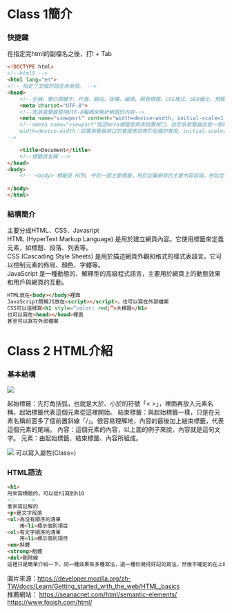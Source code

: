 # Class 1簡介

### 快捷鍵
在指定完html的副檔名之後，打! + Tab

```html
<!DOCTYPE html> 
<!--html5 -->
<html lang="en"> 
<!-- 指定了文檔的語言為英語。 -->
<head>
    <!--全稱、簡介關鍵字、作者、網站、版權、編碼、網頁標題、CSS樣式、SEO優化、預覽-->
    <meta charset="UTF-8"> 
    <!--告訴瀏覽器使用UTF-8編碼來解析網頁的內容-->
    <meta name="viewport" content="width=device-width, initial-scale=1.0">
    <!--<meta name="viewport"指定meta標籤是用來設置視口，這告訴瀏覽器這是一個視口的設置
    width=device-width：設置瀏覽器視口的寬度應該等於設備的寬度。initial-scale=1.0：設置網頁的初始縮放比例為1.0。
-->

    <title>Document</title>
    <!--標籤頁名稱 -->
</head>
<body>
    <!-- <body> 標籤是 HTML 中的一個主要標籤，用於定義網頁的主要內容區域。例如文本、圖像、連結、表格、視頻等等。 -->
    
</body>
</html>
```


### 結構簡介
主要分成HTML、CSS、Javasript  
HTML (HyperText Markup Language) 是用於建立網頁內容。它使用標籤來定義元素，如標題、段落、列表等。  
CSS (Cascading Style Sheets) 是用於描述網頁外觀和格式的樣式表語言。它可以控制元素的佈局、顏色、字體等。  
JavaScript 是一種動態的、解釋型的高級程式語言，主要用於網頁上的動態效果和用戶與網頁的互動。 

```html
HTML放在<body></body>裡面
JavaScript簡稱JS放在<script></script>，也可以寫在外部檔案
CSS可以這樣寫<h1 style=“color: red;”>大標題</h1>  
也可以寫在<head></head>裡面  
甚至可以寫在外部檔案
```

# Class 2 HTML介紹

### 基本結構

![](https://developer.mozilla.org/zh-TW/docs/Learn/Getting_started_with_the_web/HTML_basics/grumpy-cat-small.png)

起始標籤：先打角括弧，也就是大於、小於的符號「< >」，裡面再放入元素名稱，起始標籤代表這個元素從這裡開始。
結束標籤：與起始標籤一樣，只是在元素名稱前面多了個前置斜線「/」。很容易理解地，內容的最後加上結束標籤，代表這個元素的尾端。
內容：這個元素的內容，以上面的例子來說，內容就是這句文字。
元素：由起始標籤、結束標籤、內容所組成。

![](https://developer.mozilla.org/zh-TW/docs/Learn/Getting_started_with_the_web/HTML_basics/grumpy-cat-attribute-small.png)
可以寫入屬性(Class=)
### HTML語法
```html
<h1>
用來寫標題的，可以從h1寫到h10
<!--  -->
拿來寫註解的
<p>是文字段落
<ul>為沒有順序的清單
    用<li>標示個別項目
<ol>有文字順序的清單
    用<li>標示個別項目
<em>斜體
<strong>粗體
<del>刪除線
這裡只是簡單介紹一下，同一種效果有多種寫法，選一種你覺得好記的寫法，然後不確定的在上網查就好。

```
圖片來源：https://developer.mozilla.org/zh-TW/docs/Learn/Getting_started_with_the_web/HTML_basics  
推薦網站：
https://seanacnet.com/html/semantic-elements/
https://www.fooish.com/html/